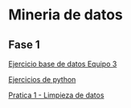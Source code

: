 # Mineria de datos

## Fase 1 
[Ejercicio base de datos Equipo 3](https://github.com/claudiogaytan28/MineriaDeDatos/blob/main/EjercicioBD_Equipo3.pdf)

[Ejercicios de python](https://github.com/claudiogaytan28/MineriaDeDatos/blob/main/Ej_Python_1855455.ipynb)

[Pratica 1 - Limpieza de datos](https://github.com/claudiogaytan28/MineriaDeDatos/blob/main/Ej_Limpieza_Equipo3.ipynb)
